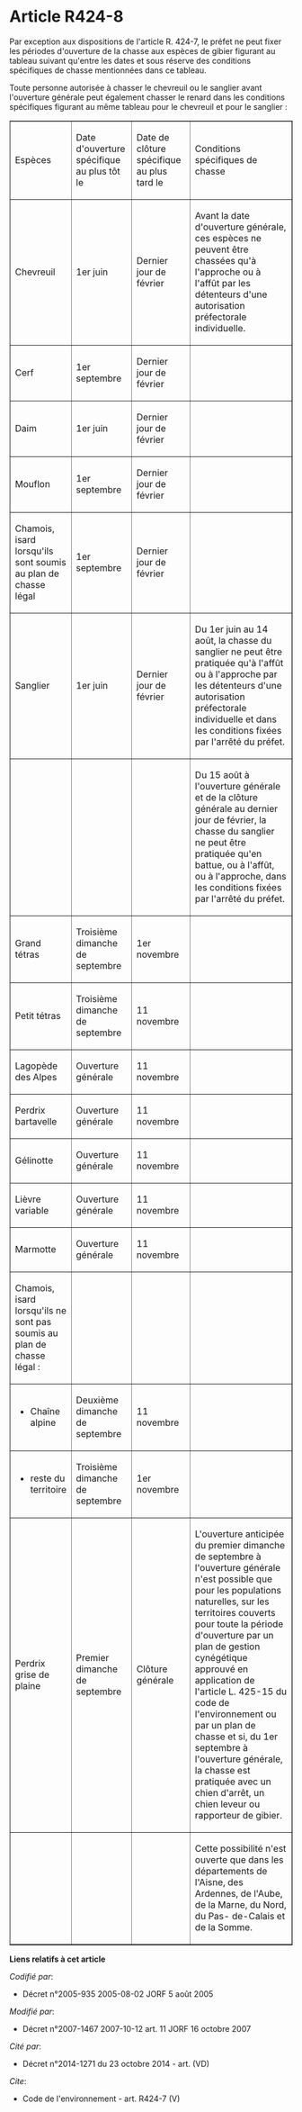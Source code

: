 # Article R424-8

Par exception aux dispositions de l'article R. 424-7, le préfet ne peut fixer les périodes d'ouverture de la chasse aux
espèces de gibier figurant au tableau suivant qu'entre les dates et sous réserve des conditions spécifiques de chasse
mentionnées dans ce tableau.

Toute personne autorisée à chasser le chevreuil ou le sanglier avant l'ouverture générale peut également chasser le renard
dans les conditions spécifiques figurant au même tableau pour le chevreuil et pour le sanglier :

<table border="1" cellpadding="0" align="center" cellspacing="0">
  <tbody>
    <tr>
      <td width="87">

Espèces

</td>
      <td width="102">

Date d'ouverture spécifique au plus tôt le

</td>
      <td width="115">

Date de clôture spécifique au plus tard le

</td>
      <td width="309">

Conditions spécifiques de chasse

</td>
    </tr>
    <tr>
      <td width="87">

Chevreuil

</td>
      <td width="102">

1er juin

</td>
      <td width="115">

Dernier jour de février

</td>
      <td width="309">

Avant la date d'ouverture générale, ces espèces ne peuvent être chassées qu'à l'approche ou à l'affût par les détenteurs
d'une autorisation préfectorale individuelle.

</td>
    </tr>
    <tr>
      <td width="87">

Cerf

</td>
      <td width="102">

1er septembre

</td>
      <td width="115">

Dernier jour de février

</td>
      <td width="309">
    </td></tr>
    <tr>
      <td width="87">

Daim

</td>
      <td width="102">

1er juin

</td>
      <td width="115">

Dernier jour de février

</td>
      <td width="309">
    </td></tr>
    <tr>
      <td width="87">

Mouflon

</td>
      <td width="102">

1er septembre

</td>
      <td width="115">

Dernier jour de février

</td>
      <td width="309">
    </td></tr>
    <tr>
      <td width="87">

Chamois, isard lorsqu'ils sont soumis au plan de chasse légal

</td>
      <td width="102">

1er septembre

</td>
      <td width="115">

Dernier jour de février

</td>
      <td width="309">
    </td></tr>
    <tr>
      <td width="87">

Sanglier

</td>
      <td width="102">

1er juin

</td>
      <td width="115">

Dernier jour de février

</td>
      <td width="309">

Du 1er juin au 14 août, la chasse du sanglier ne peut être pratiquée qu'à l'affût ou à l'approche par les détenteurs d'une
autorisation préfectorale individuelle et dans les conditions fixées par l'arrêté du préfet.

</td>
    </tr>
    <tr>
      <td width="87">

</td>
      <td width="102">

</td>
      <td width="115">

</td>
      <td width="309">

Du 15 août à l'ouverture générale et de la clôture générale au dernier jour de février, la chasse du sanglier ne peut être
pratiquée qu'en battue, ou à l'affût, ou à l'approche, dans les conditions fixées par l'arrêté du préfet.

</td>
    </tr>
    <tr>
      <td width="87">

Grand tétras

</td>
      <td width="102">

Troisième dimanche de septembre

</td>
      <td width="115">

1er novembre

</td>
      <td width="309">
    </td></tr>
    <tr>
      <td width="87">

Petit tétras

</td>
      <td width="102">

Troisième dimanche de septembre

</td>
      <td width="115">

11 novembre

</td>
      <td width="309">
    </td></tr>
    <tr>
      <td width="87">

Lagopède des Alpes

</td>
      <td width="102">

Ouverture générale

</td>
      <td width="115">

11 novembre

</td>
      <td width="309">
    </td></tr>
    <tr>
      <td width="87">

Perdrix bartavelle

</td>
      <td width="102">

Ouverture générale

</td>
      <td width="115">

11 novembre

</td>
      <td width="309">
    </td></tr>
    <tr>
      <td width="87">

Gélinotte

</td>
      <td width="102">

Ouverture générale

</td>
      <td width="115">

11 novembre

</td>
      <td width="309">
    </td></tr>
    <tr>
      <td width="87">

Lièvre variable

</td>
      <td width="102">

Ouverture générale

</td>
      <td width="115">

11 novembre

</td>
      <td width="309">
    </td></tr>
    <tr>
      <td width="87">

Marmotte

</td>
      <td width="102">

Ouverture générale

</td>
      <td width="115">

11 novembre

</td>
      <td width="309">
    </td></tr>
    <tr>
      <td width="87">

Chamois, isard lorsqu'ils ne sont pas soumis au plan de chasse légal :

</td>
      <td width="102">

</td>
      <td width="115">

</td>
      <td width="309">
    </td></tr>
    <tr>
      <td width="87">

- Chaîne alpine

</td>
      <td width="102">

Deuxième dimanche de septembre

</td>
      <td width="115">

11 novembre

</td>
      <td width="309">
    </td></tr>
    <tr>
      <td width="87">

- reste du territoire

</td>
      <td width="102">

Troisième dimanche de septembre

</td>
      <td width="115">

1er novembre

</td>
      <td width="309">
    </td></tr>
    <tr>
      <td width="87">

Perdrix grise de plaine

</td>
      <td width="102">

Premier dimanche de septembre

</td>
      <td width="115">

Clôture générale

</td>
      <td width="309">

L'ouverture anticipée du premier dimanche de septembre à l'ouverture générale n'est possible que pour les populations
naturelles, sur les territoires couverts pour toute la période d'ouverture par un plan de gestion cynégétique approuvé en
application de l'article L. 425-15 du code de l'environnement ou par un plan de chasse et si, du 1er septembre à l'ouverture
générale, la chasse est pratiquée avec un chien d'arrêt, un chien leveur ou rapporteur de gibier.

</td>
    </tr>
    <tr>
      <td width="87">

</td>
      <td width="102">

</td>
      <td width="115">

</td>
      <td width="309">

Cette possibilité n'est ouverte que dans les départements de l'Aisne, des Ardennes, de l'Aube, de la Marne, du Nord, du Pas-
de-Calais et de la Somme.

</td>
    </tr>
  </tbody>
</table>

**Liens relatifs à cet article**

_Codifié par_:

  - Décret n°2005-935 2005-08-02 JORF 5 août 2005

_Modifié par_:

  - Décret n°2007-1467 2007-10-12 art. 11 JORF 16 octobre 2007

_Cité par_:

  - Décret n°2014-1271 du 23 octobre 2014 - art. (VD)

_Cite_:

  - Code de l'environnement - art. R424-7 (V)
